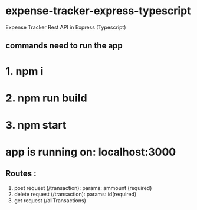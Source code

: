 # expense-tracker-express-typescript
Expense Tracker Rest API in Express (Typescript)

## commands need to run the app

# 1. npm i
# 2. npm run build
# 3. npm start

# app is running on: localhost:3000

## Routes : 

1. post request (/transaction):
               params: ammount (required)
2. delete request (/transaction):
               params: id(required)            
3. get request (/allTransactions)             
               
               
